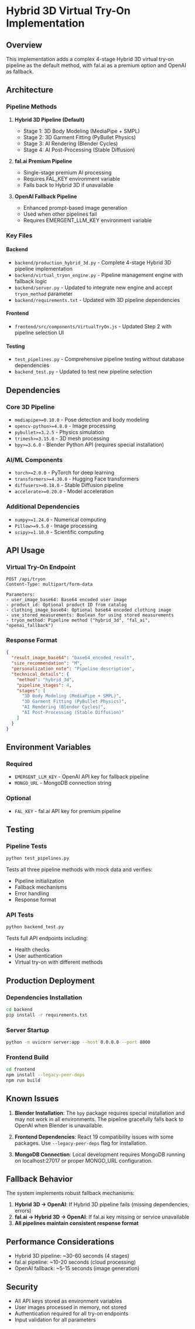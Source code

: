 # Hybrid 3D Virtual Try-On Implementation

## Overview
This implementation adds a complex 4-stage Hybrid 3D virtual try-on pipeline as the default method, with fal.ai as a premium option and OpenAI as fallback.

## Architecture

### Pipeline Methods
1. **Hybrid 3D Pipeline (Default)**
   - Stage 1: 3D Body Modeling (MediaPipe + SMPL)
   - Stage 2: 3D Garment Fitting (PyBullet Physics)
   - Stage 3: AI Rendering (Blender Cycles)
   - Stage 4: AI Post-Processing (Stable Diffusion)

2. **fal.ai Premium Pipeline**
   - Single-stage premium AI processing
   - Requires FAL_KEY environment variable
   - Falls back to Hybrid 3D if unavailable

3. **OpenAI Fallback Pipeline**
   - Enhanced prompt-based image generation
   - Used when other pipelines fail
   - Requires EMERGENT_LLM_KEY environment variable

### Key Files

#### Backend
- `backend/production_hybrid_3d.py` - Complete 4-stage Hybrid 3D pipeline implementation
- `backend/virtual_tryon_engine.py` - Pipeline management engine with fallback logic
- `backend/server.py` - Updated to integrate new engine and accept `tryon_method` parameter
- `backend/requirements.txt` - Updated with 3D pipeline dependencies

#### Frontend
- `frontend/src/components/VirtualTryOn.js` - Updated Step 2 with pipeline selection UI

#### Testing
- `test_pipelines.py` - Comprehensive pipeline testing without database dependencies
- `backend_test.py` - Updated to test new pipeline selection

## Dependencies

### Core 3D Pipeline
- `mediapipe>=0.10.0` - Pose detection and body modeling
- `opencv-python>=4.8.0` - Image processing
- `pybullet>=3.2.5` - Physics simulation
- `trimesh>=3.15.0` - 3D mesh processing
- `bpy>=3.6.0` - Blender Python API (requires special installation)

### AI/ML Components
- `torch>=2.0.0` - PyTorch for deep learning
- `transformers>=4.30.0` - Hugging Face transformers
- `diffusers>=0.18.0` - Stable Diffusion pipeline
- `accelerate>=0.20.0` - Model acceleration

### Additional Dependencies
- `numpy>=1.24.0` - Numerical computing
- `Pillow>=9.5.0` - Image processing
- `scipy>=1.10.0` - Scientific computing

## API Usage

### Virtual Try-On Endpoint
```
POST /api/tryon
Content-Type: multipart/form-data

Parameters:
- user_image_base64: Base64 encoded user image
- product_id: Optional product ID from catalog
- clothing_image_base64: Optional base64 encoded clothing image
- use_stored_measurements: Boolean for using stored measurements
- tryon_method: Pipeline method ("hybrid_3d", "fal_ai", "openai_fallback")
```

### Response Format
```json
{
  "result_image_base64": "base64_encoded_result",
  "size_recommendation": "M",
  "personalization_note": "Pipeline description",
  "technical_details": {
    "method": "hybrid_3d",
    "pipeline_stages": 4,
    "stages": [
      "3D Body Modeling (MediaPipe + SMPL)",
      "3D Garment Fitting (PyBullet Physics)",
      "AI Rendering (Blender Cycles)",
      "AI Post-Processing (Stable Diffusion)"
    ]
  }
}
```

## Environment Variables

### Required
- `EMERGENT_LLM_KEY` - OpenAI API key for fallback pipeline
- `MONGO_URL` - MongoDB connection string

### Optional
- `FAL_KEY` - fal.ai API key for premium pipeline

## Testing

### Pipeline Tests
```bash
python test_pipelines.py
```
Tests all three pipeline methods with mock data and verifies:
- Pipeline initialization
- Fallback mechanisms
- Error handling
- Response format

### API Tests
```bash
python backend_test.py
```
Tests full API endpoints including:
- Health checks
- User authentication
- Virtual try-on with different methods

## Production Deployment

### Dependencies Installation
```bash
cd backend
pip install -r requirements.txt
```

### Server Startup
```bash
python -m uvicorn server:app --host 0.0.0.0 --port 8000
```

### Frontend Build
```bash
cd frontend
npm install --legacy-peer-deps
npm run build
```

## Known Issues

1. **Blender Installation**: The `bpy` package requires special installation and may not work in all environments. The pipeline gracefully falls back to OpenAI when Blender is unavailable.

2. **Frontend Dependencies**: React 19 compatibility issues with some packages. Use `--legacy-peer-deps` flag for installation.

3. **MongoDB Connection**: Local development requires MongoDB running on localhost:27017 or proper MONGO_URL configuration.

## Fallback Behavior

The system implements robust fallback mechanisms:

1. **Hybrid 3D → OpenAI**: If Hybrid 3D pipeline fails (missing dependencies, errors)
2. **fal.ai → Hybrid 3D → OpenAI**: If fal.ai key missing or service unavailable
3. **All pipelines maintain consistent response format**

## Performance Considerations

- Hybrid 3D pipeline: ~30-60 seconds (4 stages)
- fal.ai pipeline: ~10-20 seconds (cloud processing)
- OpenAI fallback: ~5-15 seconds (image generation)

## Security

- All API keys stored as environment variables
- User images processed in memory, not stored
- Authentication required for all try-on endpoints
- Input validation for all parameters
